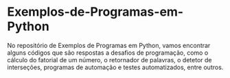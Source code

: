 # Exemplos-de-Programas-em-Python
No repositório de Exemplos de Programas em Python, vamos encontrar alguns códigos que são respostas a desafios de programação, como o cálculo do fatorial de um número, o retornador de palavras, o detetor de interseções, programas de automação e testes automatizados, entre outros.
